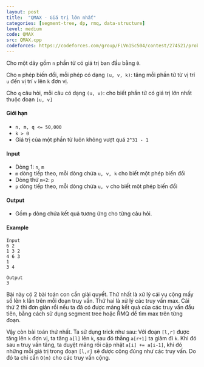 ```yaml
---
layout: post
title:  "QMAX - Giá trị lớn nhất"
categories: [segment-tree, dp, rmq, data-structure]
level: medium
code: QMAX
src: QMAX.cpp
codeforces: https://codeforces.com/group/FLVn1Sc504/contest/274521/problem/G
---
```




  


Cho một dãy gồm `n` phần tử có giá trị ban đầu bằng `0`.

Cho `m` phép biến đổi, mỗi phép có dạng `(u, v, k)`: tăng mỗi phần tử từ vị trí `u` đến vị trí `v` lên `k` đơn vị.

Cho `q` câu hỏi, mỗi câu có dạng `(u, v)`: cho biết phần tử có giá trị lớn nhất thuộc đoạn `[u, v]`

#### Giới hạn

+ `n, m, q <= 50,000`
+ `k > 0`
+ Giá trị của một phần tử luôn không vượt quá `2^31 - 1`

#### Input

+ Dòng 1: `n`, `m`
+ `m` dòng tiếp theo, mỗi dòng chứa `u, v, k` cho biết một phép biến đổi
+ Dòng thứ `m+2`: `p`
+ `p` dòng tiếp theo, mỗi dòng chứa `u, v` cho biết một phép biến đổi  
    

#### Output

+ Gồm `p` dòng chứa kết quả tương ứng cho từng câu hỏi.

#### Example

```
Input
6 2
1 3 2
4 6 3
1
3 4

Output
3
```

<!--more-->



Bài này có 2 bài toán con cần giải quyết. Thứ nhất là xử lý cái vụ cộng mấy số lên `k` lần trên mỗi đoạn truy vấn. Thứ hai là xử lý các truy vấn max. Cái thứ 2 thì đơn giản rồi nếu ta đã có được mảng kết quả của các truy vấn đầu tiên, bằng cách sử dụng segment tree hoặc RMQ để tìm max trên từng đoạn.

Vậy còn bài toán thứ nhất. Ta sử dụng trick như sau: Với đoạn `[l,r]` được tăng lên `k` đơn vị, ta tăng `a[l]` lên `k`, sau đó thằng `a[r+1]` ta giảm đi `k`. Khi đó sau `m` truy vấn tăng, ta duyệt mảng rồi cập nhật `a[i] += a[i-1]`, khi đó những mỗi giá trị trong đoạn `[l,r]` sẽ được cộng đúng như các truy vấn. Do đó ta chỉ cần `O(m)` cho các truy vấn cộng.
